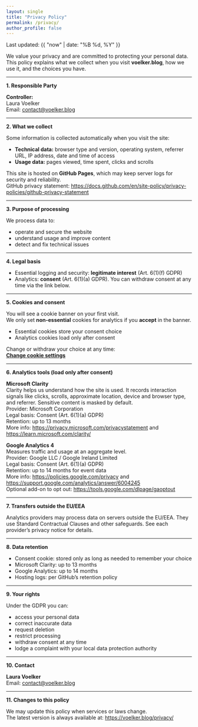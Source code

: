 ```yaml
---
layout: single
title: "Privacy Policy"
permalink: /privacy/
author_profile: false
---
```


Last updated: {{ "now" | date: "%B %d, %Y" }}

We value your privacy and are committed to protecting your personal data.  
This policy explains what we collect when you visit **voelker.blog**, how we use it, and the choices you have.

---

**1. Responsible Party**

**Controller:**  
Laura Voelker  
Email: contact@voelker.blog

---

**2. What we collect**

Some information is collected automatically when you visit the site:

- **Technical data:** browser type and version, operating system, referrer URL, IP address, date and time of access  
- **Usage data:** pages viewed, time spent, clicks and scrolls

This site is hosted on **GitHub Pages**, which may keep server logs for security and reliability.  
GitHub privacy statement: <https://docs.github.com/en/site-policy/privacy-policies/github-privacy-statement>

---

**3. Purpose of processing**

We process data to:

- operate and secure the website  
- understand usage and improve content  
- detect and fix technical issues

---

**4. Legal basis**

- Essential logging and security: **legitimate interest** (Art. 6(1)(f) GDPR)  
- Analytics: **consent** (Art. 6(1)(a) GDPR). You can withdraw consent at any time via the link below.

---

**5. Cookies and consent**

You will see a cookie banner on your first visit.  
We only set **non-essential** cookies for analytics if you **accept** in the banner.

- Essential cookies store your consent choice  
- Analytics cookies load only after consent

Change or withdraw your choice at any time:  
**<a href="#" onclick="if(window.cookieconsent){window.cookieconsent.toggle();} return false;">Change cookie settings</a>**

---

**6. Analytics tools (load only after consent)**

**Microsoft Clarity**  
Clarity helps us understand how the site is used. It records interaction signals like clicks, scrolls, approximate location, device and browser type, and referrer. Sensitive content is masked by default.  
Provider: Microsoft Corporation  
Legal basis: Consent (Art. 6(1)(a) GDPR)  
Retention: up to 13 months  
More info: <https://privacy.microsoft.com/privacystatement> and <https://learn.microsoft.com/clarity/>

**Google Analytics 4**  
Measures traffic and usage at an aggregate level.  
Provider: Google LLC / Google Ireland Limited  
Legal basis: Consent (Art. 6(1)(a) GDPR)  
Retention: up to 14 months for event data  
More info: <https://policies.google.com/privacy> and <https://support.google.com/analytics/answer/6004245>  
Optional add-on to opt out: <https://tools.google.com/dlpage/gaoptout>

---

**7. Transfers outside the EU/EEA**

Analytics providers may process data on servers outside the EU/EEA. They use Standard Contractual Clauses and other safeguards. See each provider’s privacy notice for details.

---

**8. Data retention**

- Consent cookie: stored only as long as needed to remember your choice  
- Microsoft Clarity: up to 13 months  
- Google Analytics: up to 14 months  
- Hosting logs: per GitHub’s retention policy

---

**9. Your rights**

Under the GDPR you can:

- access your personal data  
- correct inaccurate data  
- request deletion  
- restrict processing  
- withdraw consent at any time  
- lodge a complaint with your local data protection authority

---

**10. Contact**

**Laura Voelker**  
Email: contact@voelker.blog

---

**11. Changes to this policy**

We may update this policy when services or laws change.  
The latest version is always available at: <https://voelker.blog/privacy/>
